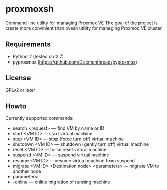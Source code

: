 # proxmoxsh
Command line utility for managing Proxmox VE
The goal of the project is create more convinient than pvesh utility for managing Proxmox VE cluster
## Requirements
* Python 2 (tested on 2.7)
* pyproxmox (https://github.com/Daemonthread/pyproxmox)

## License
GPLv2 or later

## Howto
Currently supported commands:
* search &lt;request&gt; — find VM by name or ID
* start &lt;VM ID&gt; — start virtual machine
* stop &lt;VM ID&gt; — stop (force turn off) virtual machine
* shutdown &lt;VM ID&gt; — shutdown (gently turn off) virtual machine
* reset &lt;VM ID&gt; — forse reset virtual machine
* suspend &lt;VM ID&gt; — suspend virtual machine
* resume &lt;VM ID&gt; — resume virtual machine from suspend
* migrate &lt;VM ID&gt; &lt;Destination node&gt; &lt;parameters&gt; — migrate VM to another node
 *  parameters:
 * -online — online migration of running machine
